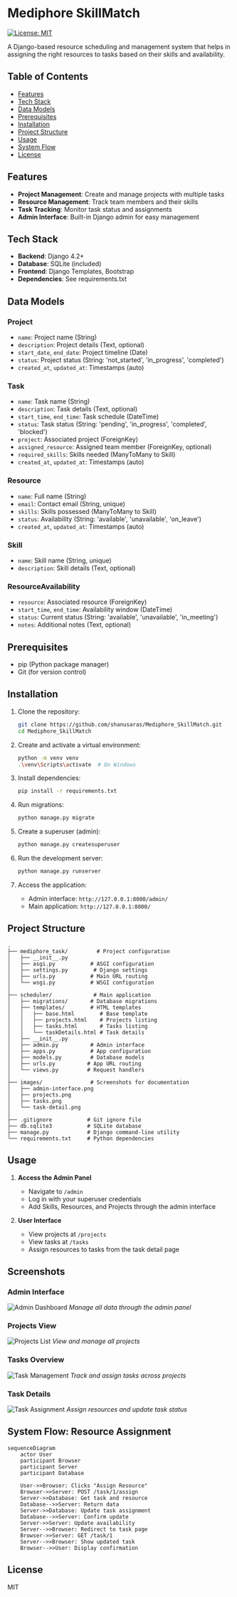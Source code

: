# Mediphore SkillMatch

[![License: MIT](https://img.shields.io/badge/License-MIT-yellow.svg)](https://opensource.org/licenses/MIT)

A Django-based resource scheduling and management system that helps in assigning the right resources to tasks based on their skills and availability.

## Table of Contents

- [Features](#features)
- [Tech Stack](#tech-stack)
- [Data Models](#data-models)
- [Prerequisites](#prerequisites)
- [Installation](#installation)
- [Project Structure](#project-structure)
- [Usage](#usage)
- [System Flow](#system-flow-resource-assignment)
- [License](#license)


## Features

- **Project Management**: Create and manage projects with multiple tasks
- **Resource Management**: Track team members and their skills
- **Task Tracking**: Monitor task status and assignments
- **Admin Interface**: Built-in Django admin for easy management

## Tech Stack

- **Backend**: Django 4.2+
- **Database**: SQLite (included)
- **Frontend**: Django Templates, Bootstrap
- **Dependencies**: See requirements.txt

## Data Models

### Project
- `name`: Project name (String)
- `description`: Project details (Text, optional)
- `start_date`, `end_date`: Project timeline (Date)
- `status`: Project status (String: 'not_started', 'in_progress', 'completed')
- `created_at`, `updated_at`: Timestamps (auto)

### Task
- `name`: Task name (String)
- `description`: Task details (Text, optional)
- `start_time`, `end_time`: Task schedule (DateTime)
- `status`: Task status (String: 'pending', 'in_progress', 'completed', 'blocked')
- `project`: Associated project (ForeignKey)
- `assigned_resource`: Assigned team member (ForeignKey, optional)
- `required_skills`: Skills needed (ManyToMany to Skill)
- `created_at`, `updated_at`: Timestamps (auto)

### Resource
- `name`: Full name (String)
- `email`: Contact email (String, unique)
- `skills`: Skills possessed (ManyToMany to Skill)
- `status`: Availability (String: 'available', 'unavailable', 'on_leave')
- `created_at`, `updated_at`: Timestamps (auto)

### Skill
- `name`: Skill name (String, unique)
- `description`: Skill details (Text, optional)

### ResourceAvailability
- `resource`: Associated resource (ForeignKey)
- `start_time`, `end_time`: Availability window (DateTime)
- `status`: Current status (String: 'available', 'unavailable', 'in_meeting')
- `notes`: Additional notes (Text, optional)

## Prerequisites

- pip (Python package manager)
- Git (for version control)

## Installation

1. Clone the repository:
   ```bash
   git clone https://github.com/shanusaras/Mediphore_SkillMatch.git
   cd Mediphore_SkillMatch
   ```

2. Create and activate a virtual environment:
   ```bash
   python -m venv venv
   .\venv\Scripts\activate  # On Windows
   ```

3. Install dependencies:
   ```bash
   pip install -r requirements.txt
   ```

4. Run migrations:
   ```bash
   python manage.py migrate
   ```

5. Create a superuser (admin):
   ```bash
   python manage.py createsuperuser
   ```

6. Run the development server:
   ```bash
   python manage.py runserver
   ```
7. Access the application:
   - Admin interface: `http://127.0.0.1:8000/admin/`
   - Main application: `http://127.0.0.1:8000/`

## Project Structure
```
.
├── mediphore_task/         # Project configuration
│   ├── __init__.py
│   ├── asgi.py           # ASGI configuration
│   ├── settings.py        # Django settings
│   ├── urls.py           # Main URL routing
│   └── wsgi.py           # WSGI configuration
│
├── scheduler/             # Main application
│   ├── migrations/       # Database migrations
│   ├── templates/        # HTML templates
│   │   ├── base.html        # Base template
│   │   ├── projects.html    # Projects listing
│   │   ├── tasks.html       # Tasks listing
│   │   └── taskDetails.html # Task details
│   ├── __init__.py
│   ├── admin.py          # Admin interface
│   ├── apps.py           # App configuration
│   ├── models.py         # Database models
│   ├── urls.py          # App URL routing
│   └── views.py         # Request handlers
│
├── images/               # Screenshots for documentation
│   ├── admin-interface.png
│   ├── projects.png
│   ├── tasks.png
│   └── task-detail.png
│
├── .gitignore           # Git ignore file
├── db.sqlite3           # SQLite database
├── manage.py            # Django command-line utility
└── requirements.txt     # Python dependencies
```


## Usage

1. **Access the Admin Panel**
   - Navigate to `/admin`
   - Log in with your superuser credentials
   - Add Skills, Resources, and Projects through the admin interface

2. **User Interface**
   - View projects at `/projects`
   - View tasks at `/tasks`
   - Assign resources to tasks from the task detail page


## Screenshots

### Admin Interface
![Admin Dashboard](images/admin-interface.png)
*Manage all data through the admin panel*

### Projects View
![Projects List](images/projects.png)
*View and manage all projects*

### Tasks Overview
![Task Management](images/tasks.png)
*Track and assign tasks across projects*

### Task Details
![Task Assignment](images/task-detail.png)
*Assign resources and update task status*

## System Flow: Resource Assignment

```mermaid
sequenceDiagram
    actor User
    participant Browser
    participant Server
    participant Database

    User->>Browser: Clicks "Assign Resource"
    Browser->>Server: POST /task/1/assign
    Server->>Database: Get task and resource
    Database-->>Server: Return data
    Server->>Database: Update task assignment
    Database-->>Server: Confirm update
    Server->>Server: Update availability
    Server-->>Browser: Redirect to task page
    Browser->>Server: GET /task/1
    Server-->>Browser: Show updated task
    Browser-->>User: Display confirmation
```

## License

MIT

